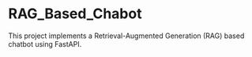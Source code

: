 # RAG_Based_Chabot
This project implements a Retrieval-Augmented Generation (RAG) based chatbot using FastAPI.
